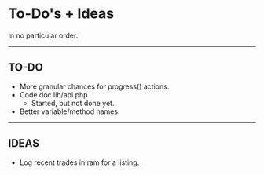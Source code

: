 # To-Do's + Ideas

In no particular order.

---

## TO-DO

- More granular chances for progress() actions.
- Code doc lib/api.php.
  - Started, but not done yet.
- Better variable/method names.

---

## IDEAS

- Log recent trades in ram for a listing.
